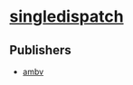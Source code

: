 # [singledispatch](https://pypi.org/project/singledispatch)



## Publishers
- [ambv](https://pypi.org/user/ambv)

